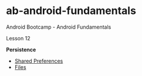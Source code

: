# ab-android-fundamentals
Android Bootcamp - Android Fundamentals
	 
Lesson 12

**Persistence**

- [Shared Preferences](https://github.com/BrainFriendly/ab-android-fundamentals/blob/L12-Persistence/sharedPreferences.md) 
- [Files](https://github.com/BrainFriendly/ab-android-fundamentals/blob/L12-Persistence/files.md)


